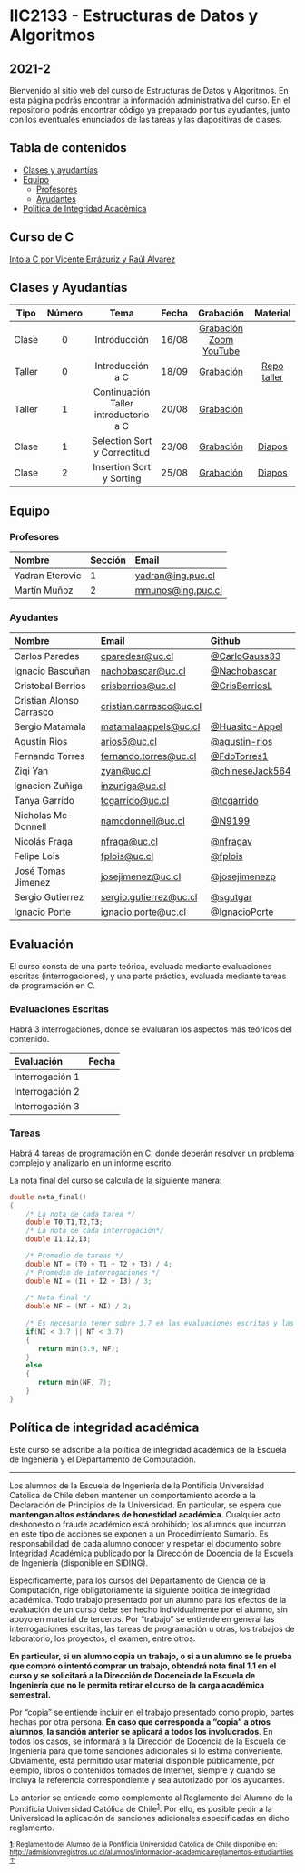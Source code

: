 # IIC2133 - Estructuras de Datos y Algoritmos
## 2021-2

Bienvenido al sitio web del curso de Estructuras de Datos y Algoritmos. En esta página podrás encontrar la información administrativa del curso. En el repositorio podrás encontrar código ya preparado por tus ayudantes, junto con los eventuales enunciados de las tareas y las diapositivas de clases.

## Tabla de contenidos 
 * [Clases y ayudantías](#clases-y-ayudantías)
 * [Equipo](#equipo)
     * [Profesores](#profesores)
     * [Ayudantes](#ayudantes)
 * [Política de Integridad Académica](#política-de-integridad-académica)


## Curso de C
[Into a C por Vicente Errázuriz y Raúl Álvarez](https://github.com/DCCentral-de-Apuntes/intro-C)

## Clases y Ayudantías
| Tipo | Número | Tema | Fecha | Grabación | Material |
| :--: | :--: | :--: | :--: | :--: | :--: |
| Clase | 0 | Introducción | 16/08 | [Grabación Zoom](https://zoom.us/rec/play/4Q-fdL42jF7WKViVCu0SozPYzsXy2FXQJZ2iRKCQ9frqUzNHpTDD7JhRf-ZrJkql4ONAGi5GOIqftfOy.2ebROmMFplDFBb_h?continueMode=true&_x_zm_rtaid=i1JMy9qXQi2UnTUbCZE3wg.1629665339504.2319da3fbb4ac84c3129cec48313e29b&_x_zm_rhtaid=875) [YouTube](https://youtu.be/UUzeO7Eoz7o) | |
| Taller | 0 | Introducción a C | 18/09 | [Grabación](https://youtu.be/lQ8NsfGNsbU)| [Repo taller](https://github.com/IIC2133-PUC/Taller0)|
| Taller | 1 | Continuación Taller introductorio a C | 20/08 | [Grabación](https://youtu.be/xtqvCs1v83k) ||  
| Clase | 1 | Selection Sort y Correctitud | 23/08 | [Grabación](https://www.youtube.com/watch?v=0ZnIxyX3FzU)| [Diapos](https://github.com/IIC2133-PUC/2021-2/tree/master/Clases/01.%20Selection%20e%20Insertion%20sort.pdf) |
| Clase | 2 | Insertion Sort y Sorting | 25/08 | [Grabación](https://youtu.be/GHnOuCCqoSI)| [Diapos](https://github.com/IIC2133-PUC/2021-2/tree/master/Clases/01.%20Selection%20e%20Insertion%20sort.pdf) |
   
## Equipo

### Profesores

| Nombre               |  Sección         |  Email         |
|:-------------------- |:--------------|:--------------|
| Yadran Eterovic | 1 | yadran@ing.puc.cl |
| Martín Muñoz | 2 | mmunos@ing.puc.cl |


### Ayudantes

| Nombre                | Email       | Github |
|:--------------------- |:-------------| :---------|
| Carlos Paredes | cparedesr@uc.cl | [@CarloGauss33](https://www.github.com/CarloGauss33)|
| Ignacio Bascuñan | nachobascar@uc.cl | [@Nachobascar](https://github.com/nachobascar)|
| Cristobal Berrios | crisberrios@uc.cl | [@CrisBerriosL](https://www.github.com/CrisBerriosL)|
| Cristian Alonso Carrasco | cristian.carrasco@uc.cl | |
| Sergio Matamala | matamalaappels@uc.cl | [@Huasito-Appel](https://www.github.com/Huasito-Appel)|
| Agustin Rios | arios6@uc.cl | [@agustin-rios](https://www.github.com/agustin-rios)|
| Fernando Torres | fernando.torres@uc.cl | [@FdoTorres1](https://www.github.com/FdoTorres1)|
| Ziqi Yan | zyan@uc.cl | [@chineseJack564](https://www.github.com/chineseJack564)|
| Ignacion Zuñiga | inzuniga@uc.cl ||
| Tanya Garrido | tcgarrido@uc.cl | [@tcgarrido](https://www.github.com/tcgarrido)
| Nicholas Mc-Donnell | namcdonnell@uc.cl | [@N9199](https://www.github.com/N9199)|
| Nicolás Fraga | nfraga@uc.cl | [@nfragav](https://www.github.com/nfragav)|
| Felipe Lois | fplois@uc.cl| [@fplois](https://www.github.com/fplois)|
| José Tomas Jimenez | josejimenez@uc.cl | [@josejimenezp](https://www.github.com/josejimenezp)|
| Sergio Gutierrez | sergio.gutierrez@uc.cl | [@sgutgar](https://www.github.com/sgutgar)|
| Ignacio Porte | ignacio.porte@uc.cl | [@IgnacioPorte](https://www.github.com/IgnacioPorte)|

## Evaluación

El curso consta de una parte teórica, evaluada mediante evaluaciones escritas (interrogaciones), y una parte práctica, evaluada mediante tareas de programación en C.

### Evaluaciones Escritas

Habrá 3 interrogaciones, donde se evaluarán los aspectos más teóricos del contenido.

| Evaluación | Fecha |
|:----------|:----------|
| Interrogación 1 |  |
| Interrogación 2 |  |
| Interrogación 3 |  |


### Tareas

Habrá 4 tareas de programación en C, donde deberán resolver un problema complejo y analizarlo en un informe escrito. 

La nota final del curso se calcula de la siguiente manera:

```c++
double nota_final()
{
    /* La nota de cada tarea */
    double T0,T1,T2,T3;    
    /* La nota de cada interrogación*/
    double I1,I2,I3;

    /* Promedio de tareas */
    double NT = (T0 + T1 + T2 + T3) / 4;
    /* Promedio de interrogaciones */
    double NI = (I1 + I2 + I3) / 3;
    
    /* Nota final */
    double NF = (NT + NI) / 2;
    
    /* Es necesario tener sobre 3.7 en las evaluaciones escritas y las tareas por separado para aprobar el curso */
    if(NI < 3.7 || NT < 3.7)
    {
       return min(3.9, NF);
    }
    else
    {
       return min(NF, 7);
    }
}
```

## Política de integridad académica

Este curso se adscribe a la política de integridad académica de la Escuela de Ingeniería y el Departamento de Computación.

---

Los alumnos de la Escuela de Ingeniería de la Pontificia Universidad Católica de Chile deben mantener un comportamiento acorde a la Declaración de Principios de la Universidad.  En particular, se espera que **mantengan altos estándares de honestidad académica**.  Cualquier acto deshonesto o fraude académico está prohibido; los alumnos que incurran en este tipo de acciones se exponen a un Procedimiento Sumario. Es responsabilidad de cada alumno conocer y respetar el documento sobre Integridad Académica publicado por la Dirección de Docencia de la Escuela de Ingeniería (disponible en SIDING).

Específicamente, para los cursos del Departamento de Ciencia de la Computación, rige obligatoriamente la siguiente política de integridad académica. Todo trabajo presentado por un alumno para los efectos de la evaluación de un curso debe ser hecho individualmente por el alumno, sin apoyo en material de terceros.  Por “trabajo” se entiende en general las interrogaciones escritas, las tareas de programación u otras, los trabajos de laboratorio, los proyectos, el examen, entre otros.

**En particular, si un alumno copia un trabajo, o si a un alumno se le prueba que compró o intentó comprar un trabajo, obtendrá nota final 1.1 en el curso y se solicitará a la Dirección de Docencia de la Escuela de Ingeniería que no le permita retirar el curso de la carga académica semestral.**

Por “copia” se entiende incluir en el trabajo presentado como propio, partes hechas por otra persona.  **En caso que corresponda a “copia” a otros alumnos, la sanción anterior se aplicará a todos los involucrados**.  En todos los casos, se informará a la Dirección de Docencia de la Escuela de Ingeniería para que tome sanciones adicionales si lo estima conveniente. Obviamente, está permitido usar material disponible públicamente, por ejemplo, libros o contenidos tomados de Internet, siempre y cuando se incluya la referencia correspondiente y sea autorizado por los ayudantes.

Lo anterior se entiende como complemento al Reglamento del Alumno de la Pontificia Universidad Católica de 
Chile<sup><a name="pucCLBack">[1](#pucCL)</a></sup>.  Por ello, es posible pedir a la Universidad la aplicación de sanciones adicionales especificadas en dicho reglamento.

<sub>**<a name="pucCL">[1](#pucCL)</a>**: Reglamento del Alumno de la Pontificia Universidad Católica de Chile disponible en: http://admisionyregistros.uc.cl/alumnos/informacion-academica/reglamentos-estudiantiles [&#8593;](#pucCLBack)</sub>
